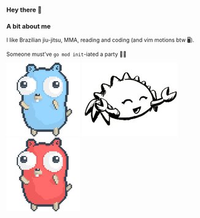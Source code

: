 ### Hey there 💫

### A bit about me

I like Brazilian jiu-jitsu, MMA, reading and coding (and vim motions btw 🖥️).

Someone must’ve `go mod init`-iated a party 🐹🎊

![gopher dancing](./dancing-gopher.gif)
![gopher dancing](./dancing-ferris-unscreen-ezgif.com-resize.gif)
![gopher dancing_party](./party-gopher.gif)

